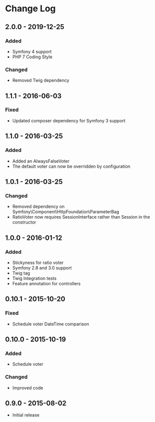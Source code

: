 # Change Log


## 2.0.0 - 2019-12-25

### Added

- Symfony 4 support
- PHP 7 Coding Style

### Changed

- Removed Twig dependency

## 1.1.1 - 2016-06-03

### Fixed

- Updated composer dependency for Symfony 3 support

## 1.1.0 - 2016-03-25

### Added

- Added an AlwaysFalseVoter
- The default voter can now be overridden by configuration

## 1.0.1 - 2016-03-25

### Changed

- Removed dependency on Symfony\Component\HttpFoundation\ParameterBag
- RatioVoter now requires SessionInterface rather than Session in the constructor

## 1.0.0 - 2016-01-12

### Added

- Stickyness for ratio voter
- Symfony 2.8 and 3.0 support
- Twig tag
- Twig Integration tests
- Feature annotation for controllers


## 0.10.1 - 2015-10-20

### Fixed

- Schedule voter DateTime comparison


## 0.10.0 - 2015-10-19

### Added

- Schedule voter

### Changed

- Improved code


## 0.9.0 - 2015-08-02

- Initial release
